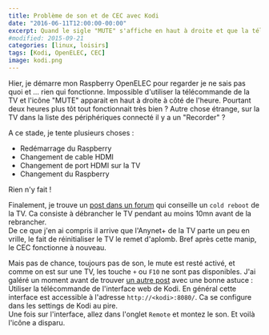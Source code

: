 ```yaml
---
title: Problème de son et de CEC avec Kodi
date: "2016-06-11T12:00:00-00:00"
excerpt: Quand le sigle "MUTE" s'affiche en haut à droite et que la télécommande ne fonctionne plus sur votre OpenELEC, que faire ?
#modified: 2015-09-21
categories: [linux, loisirs]
tags: [Kodi, OpenELEC, CEC]
image: kodi.png
---
```


Hier, je démarre mon Raspberry OpenELEC pour regarder je ne sais pas quoi et ... rien qui fonctionne. Impossible d'utiliser la télécommande de la TV et l'icône "MUTE" apparait en haut à droite à côté de l'heure. Pourtant deux heures plus tôt tout fonctionnait très bien ?
Autre chose étrange, sur la TV dans la liste des périphériques connecté il y a un "Recorder" ?

A ce stade, je tente plusieurs choses :

 * Redémarrage du Raspberry
 * Changement de cable HDMI
 * Changement de port HDMI sur la TV
 * Changement du Raspberry

Rien n'y fait !

Finalement, je trouve un [post dans un forum][coldreboot] qui conseille un `cold reboot` de la TV. Ca consiste à débrancher le TV pendant au moins 10mn avant de la rebrancher.<br/>
De ce que j'en ai compris il arrive que l'Anynet+ de la TV parte un peu en vrille, le fait de réinitialiser le TV le remet d'aplomb. Bref après cette manip, le CEC fonctionne à nouveau. 

Mais pas de chance, toujours pas de son, le mute est resté activé, et comme on est sur une TV, les touche `+` ou `F10` ne sont pas disponibles. J'ai galéré un moment avant de trouver [un autre post][coldreboot] avec une bonne astuce : Utiliser la télécommande de l'interface web de Kodi. En général cette interface est accessible à l'adresse `http://<kodi>:8080/`. Ca se configure dans les settings de Kodi au pire.<br/>
Une fois sur l'interface, allez dans l'onglet `Remote` et montez le son. Et voilà l'icône a disparu.

[coldreboot]: http://openelec.tv/forum/124-raspberry-pi/60823-cec-no-longer-working 
[mute]: http://openelec.tv/forum/68-audio/57729-frodo-beta-audio-stops-working-red-icon-after-a-few-days 
